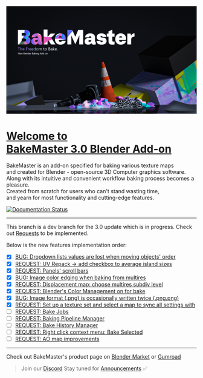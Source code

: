 <img src="https://raw.githubusercontent.com/KirilStrezikozin/BakeMaster-Blender-Addon/master/.github/images/teasers/bakemaster-addon-teaser-primary.png" alt="bakemaster-addon-teaser-primary" width="1280px"/>

<!--- Heading -->
<h1 id="page-top">
    <a href="#page-top">
        Welcome to <br />
        BakeMaster 3.0 Blender Add-on
    </a>
</h1>

<!-- Intro -->
BakeMaster is an add-on specified for baking various texture maps <br/>and created for Blender - open-source 3D Computer graphics software. <br/>Along with its intuitive and convenient workflow baking process becomes a pleasure. <br/>Created from scratch for users who can't stand wasting time, <br />and yearn for most functionality and cutting-edge features.

<a href='https://bakemaster-blender-addon.readthedocs.io/en/latest/?badge=latest'>
    <img src='https://readthedocs.org/projects/bakemaster-blender-addon/badge/?version=latest' alt='Documentation Status' />
</a>

---

This branch is a dev branch for the 3.0 update which is in progress. Check out [Requests](https://github.com/KirilStrezikozin/BakeMaster-Blender-Addon/issues) to be implemented.

Below is the new features implementation order:
- [x] [BUG: Dropdown lists values are lost when moving objects' order](https://github.com/KirilStrezikozin/BakeMaster-Blender-Addon/issues/10)
- [x] [REQUEST: UV Repack -> add checkbox to average island sizes](https://github.com/KirilStrezikozin/BakeMaster-Blender-Addon/issues/18)
- [x] [REQUEST: Panels' scroll bars](https://github.com/KirilStrezikozin/BakeMaster-Blender-Addon/issues/17)
- [x] [BUG: Image color edging when baking from multires](https://github.com/KirilStrezikozin/BakeMaster-Blender-Addon/issues/12)
- [x] [REQUEST: Displacement map: choose multires subdiv level](https://github.com/KirilStrezikozin/BakeMaster-Blender-Addon/issues/16)
- [x] [REQUEST: Blender's Color Management on for bake](https://github.com/KirilStrezikozin/BakeMaster-Blender-Addon/issues/13)
- [x] [BUG: Image format (.png) is occasionally written twice (.png.png)](https://github.com/KirilStrezikozin/BakeMaster-Blender-Addon/issues/22)
- [x] [REQUEST: Set up a texture set and select a map to sync all settings with](https://github.com/KirilStrezikozin/BakeMaster-Blender-Addon/issues/24)
- [ ] [REQUEST: Bake Jobs](https://github.com/KirilStrezikozin/BakeMaster-Blender-Addon/issues/14)
- [ ] [REQUEST: Baking Pipeline Manager](https://github.com/KirilStrezikozin/BakeMaster-Blender-Addon/issues/15)
- [ ] [REQUEST: Bake History Manager](https://github.com/KirilStrezikozin/BakeMaster-Blender-Addon/issues/20)
- [ ] [REQUEST: Right click context menu: Bake Selected](https://github.com/KirilStrezikozin/BakeMaster-Blender-Addon/issues/19)
- [ ] [REQUEST: AO map improvements](https://github.com/KirilStrezikozin/BakeMaster-Blender-Addon/issues/21)

---

Check out BakeMaster's product page on [Blender Market](https://blendermarket.com/products/bakemaster) or [Gumroad](https://kemplerart.gumroad.com/l/bakemaster)

> Join our [Discord](https://discord.gg/2ePzzzMBf4) Stay tuned for [Announcements](https://github.com/KirilStrezikozin/BakeMaster-Blender-Addon/discussions/5) ✅</span> <br>
